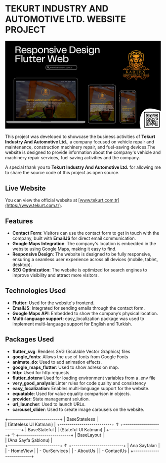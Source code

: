 # TEKURT INDUSTRY AND AUTOMOTIVE LTD. WEBSITE PROJECT

![tekurt Logo](https://github.com/NazimCimen/NazimCimen/blob/main/kartex.png)

This project was developed to showcase the business activities of **Tekurt Industry And Automotive Ltd.**, a company focused on vehicle repair and maintenance, construction machinery repair, and fuel-saving devices.The website is designed to provide information about the company's vehicle and machinery repair services, fuel saving activities and the company.

A special thank you to **Tekurt Industry And Automotive Ltd.** for allowing me to share the source code of this project as open source.

## Live Website

You can view the official website at [www.tekurt.com.tr](https://www.tekurt.com.tr).


## Features
- **Contact Form**: Visitors can use the contact form to get in touch with the company, built with **EmailJS** for direct email communication.
- **Google Maps Integration**: The company's location is embedded in the website using Google Maps, making it easy to find.
- **Responsive Design**: The website is designed to be fully responsive, ensuring a seamless user experience across all devices (mobile, tablet, desktop).
- **SEO Optimization**: The website is optimized for search engines to improve visibility and attract more visitors.

## Technologies Used
- **Flutter**: Used for the website's frontend.
- **EmailJS**: Integrated for sending emails through the contact form.
- **Google Maps API**: Embedded to show the company’s physical location.
- **Multi-language support**: easy_localization package was used to implement multi-language support for English and Turkish.

## Packages Used
- **flutter_svg**: Renders SVG (Scalable Vector Graphics) files
- **google_fonts**: Allows the use of fonts from Google Fonts
- **animate_do**: Used to add animation effects.
- **google_maps_flutter**:  Used to show adress on map.
- **http**: Used for http requests.
- **flutter_dotenv**:Used for loading environment variables from a .env file
- **very_good_analysis**:Linter rules for code quality and consistency
- **easy_localization**: Enables multi-language support for the website.
- **equatable**: Used for value equality comparison in objects.
- **provider**: State management solution.
- **url_launcher**: Used to launch URLs.
- **carousel_slider**: Used to create image carousels on the website.

+--------------------------+
| BaseStateless            |  
| (Stateless UI Katmanı)   |
+--------------------------+
              ↑
+--------------------------+
| BaseStateful             |
| (Stateful UI Katmanı)    |
+--------------------------+
              ↑
+--------------------------+
| BaseLayout               |  
| (Ana Sayfa Şablonu)      |  
+--------------------------+
              ↑
+--------------------------+
| Ana Sayfalar:            |
| - HomeView               |
| - OurServices            |
| - AboutUs                |
| - ContactUs              |
+--------------------------+
